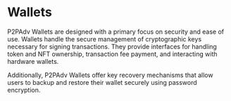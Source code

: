 # Wallets

P2PAdv Wallets are designed with a primary focus on security and ease of use. Wallets handle the secure management of cryptographic keys necessary for signing transactions. They provide interfaces for handling token and NFT ownership, transaction fee payment, and interacting with hardware wallets.

Additionally, P2PAdv Wallets offer key recovery mechanisms that allow users to backup and restore their wallet securely using password encryption.
